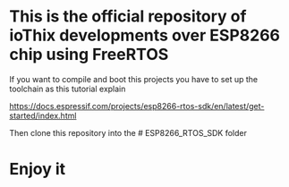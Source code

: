 # This is the official repository of ioThix developments over ESP8266 chip using FreeRTOS

If you want to compile and boot this projects you have to set up the toolchain as this tutorial explain

https://docs.espressif.com/projects/esp8266-rtos-sdk/en/latest/get-started/index.html
  
Then clone this repository into the # ESP8266_RTOS_SDK folder 

# Enjoy it 
